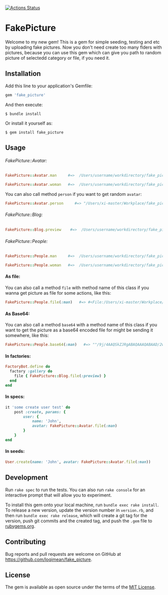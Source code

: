 [![Actions Status](https://github.com/loqimean/fake_picture/actions/workflows/CI.yml/badge.svg)](https://github.com/loqimean/fake_picture/actions)

# FakePicture

Welcome to my new gem! This is a gem for simple seeding, testing and etc by uploading fake pictures. Now you don't need create too many flders with pictures, because you can use this gem which can give you path to random picture of selectedd category or file, if you need it.

## Installation

Add this line to your application's Gemfile:

```ruby
gem 'fake_picture'
```

And then execute:

    $ bundle install

Or install it yourself as:

    $ gem install fake_picture

## Usage

###### FakePicture::Avatar:

```ruby
FakePicture::Avatar.man     #=>  /Users/username/workdirectory/fake_picture/lib/fake_picture/avatar/pack/man-4.jpg

FakePicture::Avatar.woman   #=>  /Users/username/workdirectory/fake_picture/lib/fake_picture/avatar/pack/woman-4.jpg
```

You can also call method `person` if you want to get random `avatar`:

```ruby
FakePicture::Avatar.person     #=> "/Users/xi-master/Workplace/fake_picture/lib/fake_picture/avatar/pack/woman-5.svg"
```

###### FakePicture::Blog:

```ruby
FakePicture::Blog.preview    #=>  /Users/username/workdirectory/fake_picture/lib/fake_picture/blog/pack/preview-4.jpg
```

###### FakePicture::People:

```ruby
FakePicture::People.man     #=>  /Users/username/workdirectory/fake_picture/lib/fake_picture/people/pack/man-4.jpg

FakePicture::People.woman   #=>  /Users/username/workdirectory/fake_picture/lib/fake_picture/people/pack/woman-4.jpg
```

#### As file:

You can also call a method `file` with method name of this class if you wanna get picture as file for some actions, like this:

```ruby
FakePicture::People.file(:man)   #=> #<File:/Users/xi-master/Workplace/fake_picture/lib/fake_picture/avatar/pack/man-6.svg>
```

#### As Base64:

You can also call a method `base64` with a method name of this class if you want to get the picture as a base64 encoded file for might be sending it somewhere, like this:

```ruby
FakePicture::People.base64(:man)   #=> ""/9j/4AAQSkZJRgABAQAAAQABAAD/2wBDAAwICQoJBwwKCgoNDQwOEh4TEhAQ\nEiQaGxUeKyYtLComKSkvNUQ6L.."
```

#### In factories:

```ruby
FactoryBot.define do
  factory :gallery do
    file { FakePicture::Blog.file(:preview) }
  end
end
```

#### In specs:

```ruby
it 'some create user test' do
    post :create, params: {
        user: {
            name: 'John',
            avatar: FakePicture::Avatar.file(:man)
        }
    }
end
```

#### In seeds:

```ruby
User.create(name: 'John', avatar: FakePicture::Avatar.file(:man))
```

## Development

Run `rake spec` to run the tests. You can also run `rake console` for an interactive prompt that will allow you to experiment.

To install this gem onto your local machine, run `bundle exec rake install`. To release a new version, update the version number in `version.rb`, and then run `bundle exec rake release`, which will create a git tag for the version, push git commits and the created tag, and push the `.gem` file to [rubygems.org](https://rubygems.org).

## Contributing

Bug reports and pull requests are welcome on GitHub at https://github.com/loqimean/fake_picture.

## License

The gem is available as open source under the terms of the [MIT License](https://opensource.org/licenses/MIT).
